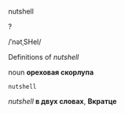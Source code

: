 nutshell

?

/ˈnətˌSHel/

Definitions of _nutshell_

noun
**ореховая скорлупа**

    nutshell

_nutshell_
**в двух словах**, **Вкратце**